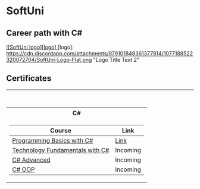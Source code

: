 # SoftUni
## Career path with C#

<a href="https://softuni.bg/trainings/courses" rel="Courses"> ![SoftUni logo][logo] </a>
[logo]: https://cdn.discordapp.com/attachments/979101848361377914/1077188522320072704/SoftUni-Logo-Flat.png "Logo Title Text 2"

<h2> Certificates </h2>

---

<table align="left">
  
<br/>

<tr>
  <th> C# </th>
</tr>

<tr>
<td>

| **Course**                                                 | **Link**                                                                 |
|------------------------------------------------------------|--------------------------------------------------------------------------|
| <a href="https://softuni.bg/courses/programming-basics" > Programming Basics with C# </a>                                                                                                                                        |<a href="https://softuni.bg/certificates/details/170390/aae80e3d">Link</a>|                          
| <a href="https://softuni.bg/courses/programming-fundamentals-csharp-java-js-python"> Technology Fundamentals with C# </a>                                                                                                        | <!-- <a href=""> Link</a> --> Incoming|
| <a href="https://softuni.bg/courses/csharp-advanced"> C# Advanced </a>                                                                                                                                                          | <!-- <a href=""> Link</a> --> Incoming|
| <a href="https://softuni.bg/courses/c-sharp-oop"> C# OOP </a>                                                                                                                                                                    | <!-- <a href=""> Link</a> --> Incoming|
</td>
